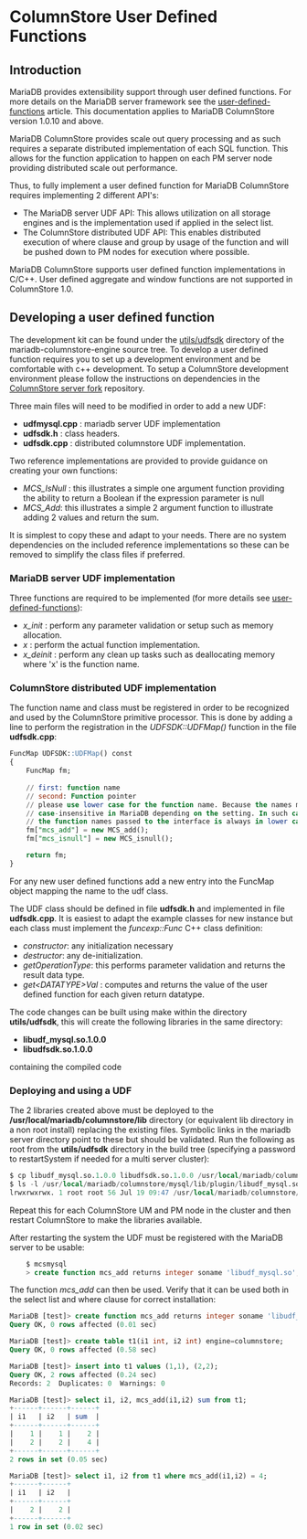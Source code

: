 # ColumnStore User Defined Functions

## Introduction

MariaDB provides extensibility support through user defined functions. For more details on the MariaDB server framework see the [user-defined-functions](/programming-customizing-mariadb/user-defined-functions) article. This documentation applies to MariaDB ColumnStore version 1.0.10 and above.

MariaDB ColumnStore provides scale out query processing and as such requires a separate distributed implementation of each SQL function. This allows for the function application to happen on each PM server node providing distributed scale out performance.

Thus, to fully implement a user defined function for MariaDB ColumnStore requires implementing 2 different API's:

- The MariaDB server UDF API: This allows utilization on all storage engines and is the implementation used if applied in the select list.
- The ColumnStore distributed UDF API: This enables distributed execution of where clause and group by usage of the function and will be pushed down to PM nodes for execution where possible.

MariaDB ColumnStore supports user defined function implementations in C/C++.  User defined aggregate and window functions are not supported in ColumnStore 1.0.

## Developing a user defined function

The development kit can be found under the [utils/udfsdk](https://github.com/mariadb-corporation/mariadb-columnstore-engine/tree/master/utils/udfsdk) directory of the mariadb-columnstore-engine source tree. To develop a user defined function requires you to set up a development environment and be comfortable with c++ development. To setup a ColumnStore development environment please follow the instructions on dependencies in the [ColumnStore server fork](https://github.com/mariadb-corporation/mariadb-columnstore-server) repository.

Three main files will need to be modified in order to add a new UDF:

- <strong>udfmysql.cpp</strong> : mariadb server UDF implementation
- <strong>udfsdk.h</strong> :  class headers.
- <strong>udfsdk.cpp</strong> : distributed columnstore UDF implementation.

Two reference implementations are provided to provide guidance on creating your own functions:

- <em>MCS_IsNull</em> : this illustrates a simple one argument function providing the ability to return a Boolean if the expression parameter is null
- <em>MCS_Add</em>: this illustrates a simple 2 argument function to illustrate adding 2 values and return the sum.

It is simplest to copy these and adapt to your needs. There are no system dependencies on the included reference implementations so these can be removed to simplify the class files if preferred.

### MariaDB server UDF implementation

Three functions are required to be implemented (for more details see  [user-defined-functions](/programming-customizing-mariadb/user-defined-functions)):

- <em>x_init</em> : perform any parameter validation or setup such as memory allocation.
- <em>x</em> : perform the actual function implementation.
- <em>x_deinit</em> : perform any clean up tasks such as deallocating memory
where 'x' is the function name.

### ColumnStore distributed UDF implementation

The function name and class must be registered in order to be recognized and used by the ColumnStore primitive processor. This is done by adding a line to perform the registration in the <em>UDFSDK::UDFMap()</em> function in the file <strong>udfsdk.cpp</strong>:

```sql
FuncMap UDFSDK::UDFMap() const
{
	FuncMap fm;
	
	// first: function name
	// second: Function pointer
	// please use lower case for the function name. Because the names might be 
	// case-insensitive in MariaDB depending on the setting. In such case,
	// the function names passed to the interface is always in lower case.
	fm["mcs_add"] = new MCS_add();
	fm["mcs_isnull"] = new MCS_isnull();

	return fm;
}
```

For any new user defined functions add a new entry into the FuncMap object mapping the name to the udf class.

The UDF class should be defined in file <strong>udfsdk.h</strong> and implemented in file <strong>udfsdk.cpp</strong>. It is easiest to adapt the example classes for new instance but each class must implement the <em>funcexp::Func</em> C++ class definition:

- <em>constructor</em>: any initialization necessary
- <em>destructor</em>: any de-initialization.
- <em>getOperationType</em>: this performs parameter validation and returns the result data type.
- <em>get&lt;DATATYPE&gt;Val</em> : computes and returns the value of the user defined function for each given return datatype.

The code changes can be built using make within the directory <strong>utils/udfsdk</strong>, this will create the following libraries in the same directory:

- <strong>libudf_mysql.so.1.0.0</strong>
- <strong>libudfsdk.so.1.0.0</strong>

containing the compiled code

### Deploying and using a UDF

The 2 libraries created above must be deployed to the <strong>/usr/local/mariadb/columnstore/lib</strong> directory (or equivalent lib directory in a non root install) replacing the existing files. Symbolic links in the mariadb server directory point to these but should be validated. Run the following as root from the <strong>utils/udfsdk</strong> directory in the build tree (specifying a password to restartSystem if needed for a multi server cluster):

```sql
$ cp libudf_mysql.so.1.0.0 libudfsdk.so.1.0.0 /usr/local/mariadb/columnstore/lib/
$ ls -l /usr/local/mariadb/columnstore/mysql/lib/plugin/libudf_mysql.so
lrwxrwxrwx. 1 root root 56 Jul 19 09:47 /usr/local/mariadb/columnstore/mysql/lib/plugin/libudf_mysql.so -> /usr/local/mariadb/columnstore/lib/libudf_mysql.so.1.0.0
```

Repeat this for each ColumnStore UM and PM node in the cluster and then restart ColumnStore to make the libraries available.

After restarting the system the UDF must be registered with the MariaDB server to be usable:

```sql
    $ mcsmysql
    > create function mcs_add returns integer soname 'libudf_mysql.so';
```

The function <em>mcs_add</em> can then be used. Verify that it can be used both in the select list and where clause for correct installation:

```sql
MariaDB [test]> create function mcs_add returns integer soname 'libudf_mysql.so';
Query OK, 0 rows affected (0.01 sec)

MariaDB [test]> create table t1(i1 int, i2 int) engine=columnstore;
Query OK, 0 rows affected (0.58 sec)

MariaDB [test]> insert into t1 values (1,1), (2,2);
Query OK, 2 rows affected (0.24 sec)
Records: 2  Duplicates: 0  Warnings: 0

MariaDB [test]> select i1, i2, mcs_add(i1,i2) sum from t1;
+------+------+------+
| i1   | i2   | sum  |
+------+------+------+
|    1 |    1 |    2 |
|    2 |    2 |    4 |
+------+------+------+
2 rows in set (0.05 sec)

MariaDB [test]> select i1, i2 from t1 where mcs_add(i1,i2) = 4;
+------+------+
| i1   | i2   |
+------+------+
|    2 |    2 |
+------+------+
1 row in set (0.02 sec)
```